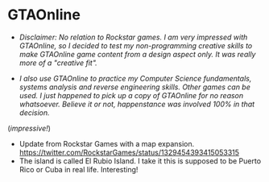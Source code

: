 # GTAOnline

* *Disclaimer: No relation to Rockstar games. I am very impressed with GTAOnline, so I decided to test my non-programming creative skills to make GTAOnline game content from a design aspect only. It was really more of a "creative fit".*

*  *I also use GTAOnline to practice my Computer Science fundamentals, systems analysis and reverse engineering skills. Other games can be used. I just happened to pick up a copy of GTAOnline for no reason whatsoever. Believe it or not, happenstance was involved 100% in that decision.*


(*impressive!*)
- Update from Rockstar Games with a map expansion. https://twitter.com/RockstarGames/status/1329454393415053315
- The island is called El Rubio Island. I take it this is supposed to be Puerto Rico or Cuba in real life. Interesting!

